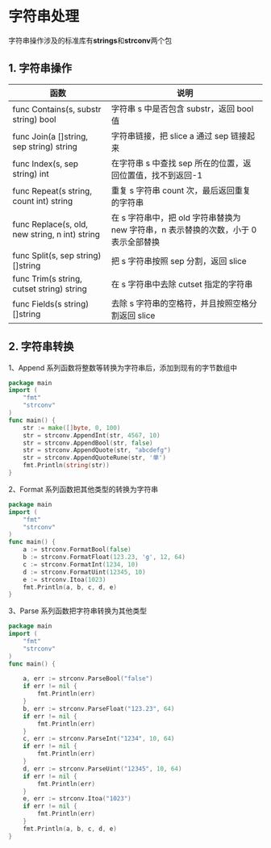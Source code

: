 # 字符串处理

字符串操作涉及的标准库有**strings**和**strconv**两个包

## 1. 字符串操作

| 函数                                       | 说明                                       |
| ---------------------------------------- | ---------------------------------------- |
| func Contains(s, substr string) bool     | 字符串 s 中是否包含 substr，返回 bool 值             |
| func Join(a []string, sep string) string | 字符串链接，把 slice a 通过 sep 链接起来              |
| func Index(s, sep string) int            | 在字符串 s 中查找 sep 所在的位置，返回位置值，找不到返回-1       |
| func Repeat(s string, count int) string  | 重复 s 字符串 count 次，最后返回重复的字符串              |
| func Replace(s, old, new string, n int) string | 在 s 字符串中，把 old 字符串替换为 new 字符串，n 表示替换的次数，小于 0 表示全部替换 |
| func Split(s, sep string) []string       | 把 s 字符串按照 sep 分割，返回 slice                |
| func Trim(s string, cutset string) string | 在 s 字符串中去除 cutset 指定的字符串                 |
| func Fields(s string) []string           | 去除 s 字符串的空格符，并且按照空格分割返回 slice            |

## 2. 字符串转换

1、Append 系列函数将整数等转换为字符串后，添加到现有的字节数组中

```go
package main
import (
    "fmt"
    "strconv"
)
func main() {
    str := make([]byte, 0, 100)
    str = strconv.AppendInt(str, 4567, 10)
    str = strconv.AppendBool(str, false)
    str = strconv.AppendQuote(str, "abcdefg")
    str = strconv.AppendQuoteRune(str, '单')
    fmt.Println(string(str))
}
```

2、Format 系列函数把其他类型的转换为字符串

```go
package main
import (
    "fmt"
    "strconv"
)
func main() {
    a := strconv.FormatBool(false)
    b := strconv.FormatFloat(123.23, 'g', 12, 64)
    c := strconv.FormatInt(1234, 10)
    d := strconv.FormatUint(12345, 10)
    e := strconv.Itoa(1023)
    fmt.Println(a, b, c, d, e)
}
```

3、Parse 系列函数把字符串转换为其他类型

```go
package main
import (
    "fmt"
    "strconv"
)
func main() {
     
    a, err := strconv.ParseBool("false")
    if err != nil {
        fmt.Println(err)
    }
    b, err := strconv.ParseFloat("123.23", 64)
    if err != nil {
        fmt.Println(err)
    }
    c, err := strconv.ParseInt("1234", 10, 64)
    if err != nil {
        fmt.Println(err)
    }
    d, err := strconv.ParseUint("12345", 10, 64)
    if err != nil {
        fmt.Println(err)
    }
    e, err := strconv.Itoa("1023")
    if err != nil {
        fmt.Println(err)
    }
    fmt.Println(a, b, c, d, e)
}
```
